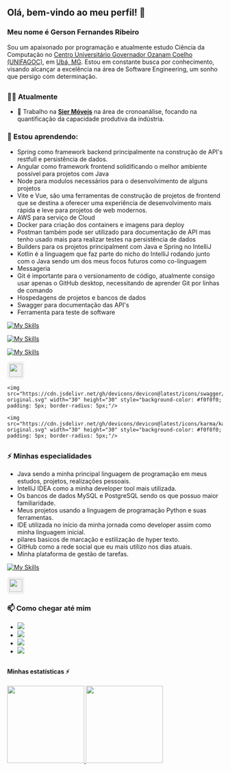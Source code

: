 ## Olá, bem-vindo ao meu perfil! 👋

### Meu nome é Gerson Fernandes Ribeiro

Sou um apaixonado por programação e atualmente estudo Ciência da Computação no [Centro Universitário Governador Ozanam Coelho (UNIFAGOC)](https://unifagoc.edu.br/?gad_source=1&gclid=EAIaIQobChMI786MxOSTiAMVuV5IAB1siD3cEAAYASAAEgJdXvD_BwE), em [Ubá, MG](https://www.google.com/maps/place/UNIFAGOC+-+Centro+Universit%C3%A1rio+Governador+Ozanam+Coelho/@-21.1101108,-42.9599958,17z/data=!3m1!4b1!4m6!3m5!1s0xa31b93349a8239:0x398e6341fcf9a284!8m2!3d-21.1101108!4d-42.9574209!16s%2Fg%2F11f2b0w2w0?authuser=0&entry=ttu&g_ep=EgoyMDI0MDgyMS4wIKXMDSoASAFQAw%3D%3D). Estou em constante busca por conhecimento, visando alcançar a excelência na área de Software Engineering, um sonho que persigo com determinação.


## 


### 👨‍💻 Atualmente

- 🔭 Trabalho na **[Sier Móveis](https://siermoveis.com.br/port/)** na área de cronoanálise, focando na quantificação da capacidade produtiva da indústria.
  
### 🌱 Estou aprendendo:
- Spring como framework backend principalmente na construção de API's restfull e persistência de dados. <br>
- Angular como framework frontend solidificando o melhor ambiente possível para projetos com Java <br>
- Node para modulos necessários para o desenvolvimento de alguns projetos <br>
- Vite e Vue, são uma ferramentas de construção de projetos de frontend que se destina a oferecer uma experiência de desenvolvimento mais rápida e leve para projetos de web modernos. <br>
- AWS para serviço de Cloud <br>
- Docker para criação dos containers e imagens para deploy <br>
- Postman também pode ser utilizado para documentação de API mas tenho usado mais para realizar testes na persistência de dados <br>
- Builders para os projetos principalment com Java e Spring no IntelliJ <br>
- Kotlin é a linguagem que faz parte do nicho do IntelliJ rodando junto com o Java sendo um dos meus focos futuros como co-linguagem  <br>
- Messageria <br>
- Git é importante para o versionamento de código, atualmente consigo usar apenas o GitHub desktop, necessitando de aprender Git por linhas de comando <br>
- Hospedagens de projetos e bancos de dados <br>
- Swagger para documentação das API's <br>
- Ferramenta para teste de software <br>


[![My Skills](https://skillicons.dev/icons?i=spring,angular,nodejs,vite,vue,aws,docker,postman)](https://skillicons.dev)

[![My Skills](https://skillicons.dev/icons?i=gradle)](https://skillicons.dev)

[![My Skills](https://skillicons.dev/icons?i=maven,kotlin,rabbitmq,git,heroku)](https://skillicons.dev)

<div>
    <img src="https://cdn.jsdelivr.net/gh/devicons/devicon@latest/icons/railway/railway-original.svg" width="30" height="30" style="background-color: #f0f0f0; padding: 5px; border-radius: 5px;"/>
    
    <img src="https://cdn.jsdelivr.net/gh/devicons/devicon@latest/icons/swagger/swagger-original.svg" width="30" height="30" style="background-color: #f0f0f0; padding: 5px; border-radius: 5px;"/>
    
    <img src="https://cdn.jsdelivr.net/gh/devicons/devicon@latest/icons/karma/karma-original.svg" width="30" height="30" style="background-color: #f0f0f0; padding: 5px; border-radius: 5px;"/>
</div>

  
##


### ⚡ Minhas especialidades
- Java sendo a minha principal linguagem de programação em meus estudos, projetos, realizações pessoais.
- IntelliJ IDEA como a minha developer tool mais utilizada.
- Os bancos de dados MySQL e PostgreSQL  sendo os que possuo maior familiaridade.
- Meus projetos usando a linguagem de programação Python e suas ferramentas.
- IDE utilizada no início da minha jornada como developer assim como minha linguagem inicial.
- pilares basicos de marcação e estilização de hyper texto.
- GitHub como a rede social que eu mais utilizo nos dias atuais.
- Minha plataforma de gestão de tarefas.

[![My Skills](https://skillicons.dev/icons?i=java,idea,mysql,postgres,python,jupyter,anaconda,pycharm,flask,vscode,js,html,css,github)](https://skillicons.dev)

  <img src="https://img.icons8.com/?size=100&id=LoL4bFzqmAa0&format=png&color=000000" width="30" height="30" style="background-color: #f0f0f0; padding: 5px; border-radius: 5px;"/>


### 📫 Como chegar até mim


- <a href="https://www.linkedin.com/in/gerson-fernandes-ribeiro-a813ba276/" target="_blank"><img loading="lazy" src="https://img.shields.io/badge/-LinkedIn-%230077B5?style=for-the-badge&logo=linkedin&logoColor=white" target="_blank"></a>   
- <a href="mailto:gersonfernandesribeiro48@mail.com"><img loading="lazy" src="https://img.shields.io/badge/Gmail-D14836?style=for-the-badge&logo=gmail&logoColor=white" target="_blank"></a>
- <a href="https://www.youtube.com/@gersonfernandesribeiro6474" target="_blank"><img loading="lazy" src="https://img.shields.io/badge/YouTube-FF0000?style=for-the-badge&logo=youtube&logoColor=white" target="_blank"></a>
- <a href="https://www.instagram.com/gersin_aa?igsh=aWc0bnhtNXY3d2Z0" target="_blank"><img loading="lazy" src="https://img.shields.io/badge/-Instagram-%23E4405F?style=for-the-badge&logo=instagram&logoColor=white" target="_blank"></a>


##


#### Minhas estatísticas ⚡

<div>
<a href="https://github.com/gersonfribeiro">
<img loading="lazy" height="180em" src="https://github-readme-stats.vercel.app/api/top-langs/?username=gersonfribeiro&layout=compact&langs_count=7&theme=dracula"/>
<img loading="lazy" height="180em" src="https://github-readme-stats.vercel.app/api?username=gersonfribeiro&show_icons=true&theme=dracula&include_all_commits=true&count_private=true"/>
</div>




<!--
**gersonfribeiro/gersonfribeiro** is a ✨ _special_ ✨ repository because its `README.md` (this file) appears on your GitHub profile.

Here are some ideas to get you started:

-->

<!-- 
##


[![My Skills](https://skillicons.dev/icons?i=js,html,css,figma)](https://skillicons.dev)


##
-->
